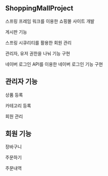 ## ShoppingMallProject

스프링 프레임 워크를 이용한 쇼핑몰 사이트 개발

게시판 기능

스프링 시큐리티를 활용한 회원 관리

관리자, 유저 권한을 나눠 기능 구현

네이버 로그인 API를 이용한 네이버 로그인 기능 구현

## 관리자 기능

상품 등록

카테고리 등록

회원 관리

## 회원 기능

장바구니

주문하기

주문내역
